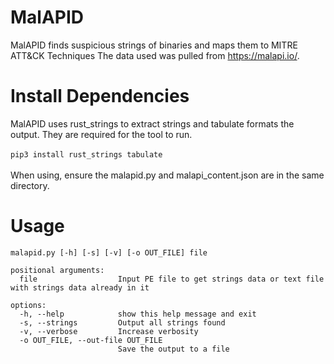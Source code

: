 # MalAPID
 MalAPID finds suspicious strings of binaries and maps them to MITRE ATT&CK Techniques
 The data used was pulled from https://malapi.io/.
# Install Dependencies
MalAPID uses rust_strings to extract strings and tabulate formats the output. They are required for the tool to run.<br><br>
`pip3 install rust_strings tabulate`<br><br>
When using, ensure the malapid.py and malapi_content.json are in the same directory.
# Usage
```
malapid.py [-h] [-s] [-v] [-o OUT_FILE] file

positional arguments:
  file                  Input PE file to get strings data or text file with strings data already in it

options:
  -h, --help            show this help message and exit
  -s, --strings         Output all strings found
  -v, --verbose         Increase verbosity
  -o OUT_FILE, --out-file OUT_FILE
                        Save the output to a file
```
